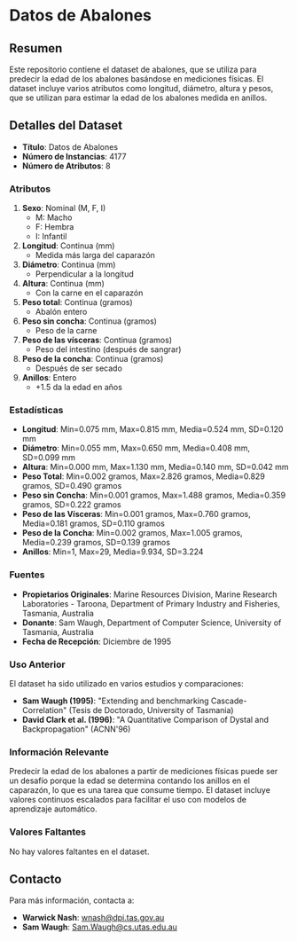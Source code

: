 # Datos de Abalones

## Resumen

Este repositorio contiene el dataset de abalones, que se utiliza para predecir la edad de los abalones basándose en mediciones físicas. El dataset incluye varios atributos como longitud, diámetro, altura y pesos, que se utilizan para estimar la edad de los abalones medida en anillos.

## Detalles del Dataset

- **Título**: Datos de Abalones
- **Número de Instancias**: 4177
- **Número de Atributos**: 8

### Atributos

1. **Sexo**: Nominal (M, F, I)
   - M: Macho
   - F: Hembra
   - I: Infantil
2. **Longitud**: Continua (mm)
   - Medida más larga del caparazón
3. **Diámetro**: Continua (mm)
   - Perpendicular a la longitud
4. **Altura**: Continua (mm)
   - Con la carne en el caparazón
5. **Peso total**: Continua (gramos)
   - Abalón entero
6. **Peso sin concha**: Continua (gramos)
   - Peso de la carne
7. **Peso de las vísceras**: Continua (gramos)
   - Peso del intestino (después de sangrar)
8. **Peso de la concha**: Continua (gramos)
   - Después de ser secado
9. **Anillos**: Entero
   - +1.5 da la edad en años

### Estadísticas

- **Longitud**: Min=0.075 mm, Max=0.815 mm, Media=0.524 mm, SD=0.120 mm
- **Diámetro**: Min=0.055 mm, Max=0.650 mm, Media=0.408 mm, SD=0.099 mm
- **Altura**: Min=0.000 mm, Max=1.130 mm, Media=0.140 mm, SD=0.042 mm
- **Peso Total**: Min=0.002 gramos, Max=2.826 gramos, Media=0.829 gramos, SD=0.490 gramos
- **Peso sin Concha**: Min=0.001 gramos, Max=1.488 gramos, Media=0.359 gramos, SD=0.222 gramos
- **Peso de las Vísceras**: Min=0.001 gramos, Max=0.760 gramos, Media=0.181 gramos, SD=0.110 gramos
- **Peso de la Concha**: Min=0.002 gramos, Max=1.005 gramos, Media=0.239 gramos, SD=0.139 gramos
- **Anillos**: Min=1, Max=29, Media=9.934, SD=3.224

### Fuentes

- **Propietarios Originales**: Marine Resources Division, Marine Research Laboratories - Taroona, Department of Primary Industry and Fisheries, Tasmania, Australia
- **Donante**: Sam Waugh, Department of Computer Science, University of Tasmania, Australia
- **Fecha de Recepción**: Diciembre de 1995

### Uso Anterior

El dataset ha sido utilizado en varios estudios y comparaciones:
- **Sam Waugh (1995)**: "Extending and benchmarking Cascade-Correlation" (Tesis de Doctorado, University of Tasmania)
- **David Clark et al. (1996)**: "A Quantitative Comparison of Dystal and Backpropagation" (ACNN'96)

### Información Relevante

Predecir la edad de los abalones a partir de mediciones físicas puede ser un desafío porque la edad se determina contando los anillos en el caparazón, lo que es una tarea que consume tiempo. El dataset incluye valores continuos escalados para facilitar el uso con modelos de aprendizaje automático.

### Valores Faltantes

No hay valores faltantes en el dataset.

## Contacto

Para más información, contacta a:

- **Warwick Nash**: wnash@dpi.tas.gov.au
- **Sam Waugh**: Sam.Waugh@cs.utas.edu.au
